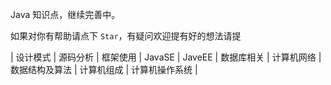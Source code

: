 


Java 知识点，继续完善中。




如果对你有帮助请点下 `Star`，有疑问欢迎提有好的想法请提 


| 设计模式 | 源码分析 | 框架使用 | JavaSE | JaveEE | 数据库相关 | 计算机网络 | 数据结构及算法 | 计算机组成 | 计算机操作系统 |







